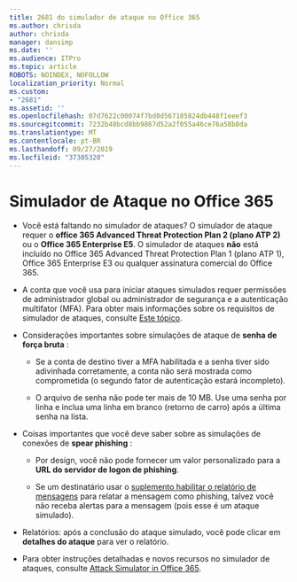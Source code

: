 ```yaml
---
title: 2681 do simulador de ataque no Office 365
ms.author: chrisda
author: chrisda
manager: dansimp
ms.date: ''
ms.audience: ITPro
ms.topic: article
ROBOTS: NOINDEX, NOFOLLOW
localization_priority: Normal
ms.custom:
- "2681"
ms.assetid: ''
ms.openlocfilehash: 07d7622c00074f7bd0d567185824db448f1eeef3
ms.sourcegitcommit: 7232b48bcd8bb9867d52a2f055a46ce76a58b8da
ms.translationtype: MT
ms.contentlocale: pt-BR
ms.lasthandoff: 09/27/2019
ms.locfileid: "37305320"
---
```

# <a name="attack-simulator-in-office-365"></a>Simulador de Ataque no Office 365

- Você está faltando no simulador de ataques? O simulador de ataque requer o **office 365 Advanced Threat Protection Plan 2 (plano ATP 2)** ou o **Office 365 Enterprise E5**. O simulador de ataques **não** está incluído no Office 365 Advanced Threat Protection Plan 1 (plano ATP 1), Office 365 Enterprise E3 ou qualquer assinatura comercial do Office 365.

- A conta que você usa para iniciar ataques simulados requer permissões de administrador global ou administrador de segurança e a autenticação multifator (MFA). Para obter mais informações sobre os requisitos de simulador de ataques, consulte [Este tópico](https://docs.microsoft.com/office365/securitycompliance/attack-simulator#before-you-begin).

- Considerações importantes sobre simulações de ataque de **senha de força bruta** :

  - Se a conta de destino tiver a MFA habilitada e a senha tiver sido adivinhada corretamente, a conta não será mostrada como comprometida (o segundo fator de autenticação estará incompleto).

  - O arquivo de senha não pode ter mais de 10 MB. Use uma senha por linha e inclua uma linha em branco (retorno de carro) após a última senha na lista.

- Coisas importantes que você deve saber sobre as simulações de conexões de **spear phishing** :

  - Por design, você não pode fornecer um valor personalizado para a **URL do servidor de logon de phishing**.

  - Se um destinatário usar o [suplemento habilitar o relatório de mensagens](https://docs.microsoft.com/microsoft-365/security/office-365-security/enable-the-report-message-add-in) para relatar a mensagem como phishing, talvez você não receba alertas para a mensagem (pois esse é um ataque simulado).

- Relatórios: após a conclusão do ataque simulado, você pode clicar em **detalhes do ataque** para ver o relatório.

- Para obter instruções detalhadas e novos recursos no simulador de ataques, consulte [Attack Simulator in Office 365](https://docs.microsoft.com/microsoft-365/security/office-365-security/attack-simulator).
